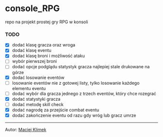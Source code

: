 # console_RPG
repo na projekt prostej gry RPG w konsoli

### TODO
- [X] dodać klasę gracza oraz wroga
- [X] dodać klasę eventu
- [X] dodać klasę broni i możliwość ataku
- [ ] wybór pierwszej broni
- [ ] dodać opcje podglądu statystyk gracza najlepiej stale drukowane na górze
- [X] dodać losowanie eventów
- [ ] losowanie eventów nie z gotowej listy, tylko losowanie każdego elementu eventu
- [ ] dodać wybór dla gracza jednego z trzech eventów, który chce rozegrać
- [X] dodać statystyki gracza
- [ ] dodać metodę skill check
- [X] dodać nagrodę za przejście combat eventu
- [X] dodać zakończenie eventu od razu gdy wróg lub gracz umrze

---
Autor: [Maciej Klimek](https://github.com/mklimek00)
